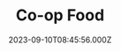 ---
date: 2023-09-10T08:45:56.000Z
title: Co-op Food
latitude: 52.109671731233156
longitude: 0.7959056751889662
category: checkin
---